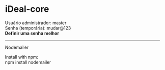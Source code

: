 # iDeal-core

Usuário administrador: master <br>
Senha (temporária): mudar@123 <br>
**Definir uma senha melhor**

----

Nodemailer

Install with npm: <br>
  npm install nodemailer
